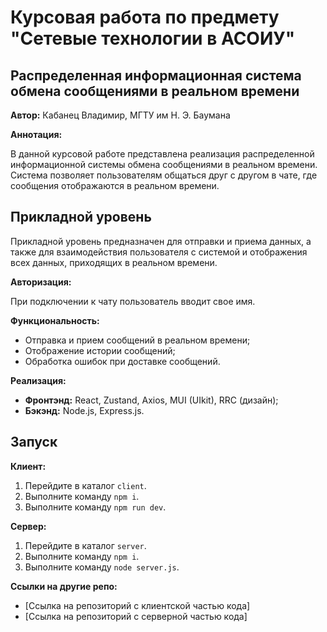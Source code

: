 # Курсовая работа по предмету "Сетевые технологии в АСОИУ"

## Распределенная информационная система обмена сообщениями в реальном времени

**Автор:** Кабанец Владимир, МГТУ им Н. Э. Баумана

**Аннотация:**

В данной курсовой работе представлена реализация распределенной информационной системы обмена сообщениями в реальном времени. Система позволяет пользователям общаться друг с другом в чате, где сообщения отображаются в реальном времени.

## Прикладной уровень

Прикладной уровень предназначен для отправки и приема данных, а также для взаимодействия пользователя с системой и отображения всех данных, приходящих в реальном времени. 

**Авторизация:**

При подключении к чату пользователь вводит свое имя. 

**Функциональность:**

* Отправка и прием сообщений в реальном времени;
* Отображение истории сообщений;
* Обработка ошибок при доставке сообщений.

**Реализация:**

* **Фронтэнд:** React, Zustand, Axios, MUI (UIkit), RRC (дизайн);
* **Бэкэнд:** Node.js, Express.js.

## Запуск

**Клиент:**

1. Перейдите в каталог `client`.
2. Выполните команду `npm i`.
3. Выполните команду `npm run dev`.

**Сервер:**

1. Перейдите в каталог `server`.
2. Выполните команду `npm i`.
3. Выполните команду `node server.js`.

**Ссылки на другие репо:**

* [Ссылка на репозиторий с клиентской частью кода]
* [Ссылка на репозиторий с серверной частью кода]
